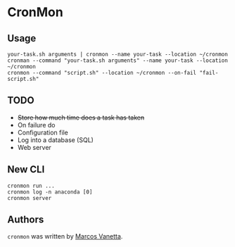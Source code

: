 # CronMon

## Usage

```
your-task.sh arguments | cronmon --name your-task --location ~/cronmon
cronman --command "your-task.sh arguments" --name your-task --location ~/cronmon
cronmon --command "script.sh" --location ~/cronmon --on-fail "fail-script.sh"
```

## TODO

* ~~Store how much time does a task has taken~~
* On failure do
* Configuration file
* Log into a database (SQL)
* Web server

## New CLI

```
cronmon run ...
cronmon log -n anaconda [0]
cronmon server
```

## Authors

`cronmon` was written by [Marcos Vanetta](http://twitter.com/malev).
